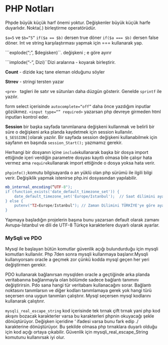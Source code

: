 
# PHP Notları


Phpde büyük küçük harf önemi yoktur. Değişkenler büyük küçük harfe duyarlıdır.
Nokta(.) birleştirme operatörüdür.

```$a=5``` ve ```$b=“5”``` ```if($a == $b)``` dersen true döner ```if($a === $b)``` dersen false döner. Int ve string karşılaştırması yapmak için === kullanarak yap.


```explode(“;”, $degisken)``. değişkeni ; e göre ayırır

```implode(“-”, Dizi)``Dizi aralarına - koyarak birleştirir.

**Count** - dizide kaç tane eleman olduğunu söyler

**Strrev** - stringi tersten yazar


```<pre> ``` tagleri ile satır ve sütunları daha düzgün gösterir. Genelde ```sprintf```  ile yazılır.


form select içerisinde ```autocomplete=“off”``` daha önce yazdığım inputlar gözükmez.
```<input type=“” required>``` yazarsan php devreye girmeden html inputları kontrol eder.


**Session** bir başka sayfada tanımlanana değişkeni kullanmak ve belirli bir süre o değişkeni arka planda kaydetmek için session kullanılır. ```$_SESSION[]```olarak yazılır. Bir sayfada session değişkeni kullanabilmek için sayfanın en başında ```session_Start();``` yazmamız gerekir.

Herhangi bir dosyanın içine ```include```kullanarak başka bir dosya import ettiğinde içeri verdiğin parametre dosyası kayıtlı olmasa bile çalışır hata vermez ama ```require```kullanarak import ettiğinde o dosya yoksa hata verir.

```phpinfo();```komutu bilgisayarda o an yüklü olan php sürümü ile ilgili bilgi verir. Değişiklik yapmak istenirse php.ini dosyasından yapılabilir.

```PHP
mb_internal_encoding(“UTF-8");
if (function_exists('date_default_timezone_set')) {
    date_default_timezone_set('Europe/Istanbul');  // Saat dilimini ayarlayalım...
} else {
    putenv("TZ=Europe/Istanbul"); // Zaman Dilimini TÜRKİYE'ye göre ayarla.
}
```
Yapmaya başladığın projelerin başına bunu yazarsan default olarak zamanı Avrupa-İstanbul ve dili de UTF-8 Türkçe karakterlere duyarlı olarak ayarlar.

### MySqli ve PDO
Mysql ile başlayan bütün komutlar güvenlik açığı bulundurduğu için mysqli komutları kullanılır. Php 7den sonra mysqli kullanmaya başlanır.Mysqli kullanıyorsanı oracle a geçmek zor çünkü kodda mysql geçen her yeri değiştirmen gerekir.


PDO kullanarak bağlanırsan mysqlden oracle a geçtiğinde arka planda veritabanına bağlanmayla olan bölümde sadece bağlantı tanımını değiştirirsin. Pdo sana hangi tür veritabanı kullanacağını sorar. Bağlantı noktasını tanımlarsın ve diğer kodları tanımlamaya gerek yok hangi türü seçersen ona uygun tanımları çalıştırır. Mysql seçersen mysql kodlarını kullanarak çalıştırır.

```mysqli_real_escape_string``` kod içerisinde tek tırnak çift tırnak yani php kod akışını bozacak karakterler varsa bu karakterleri phpnin okuyacağı şekle dönüştürüyor. Değişken içeridine ‘ ifadesi varsa bunu fark edip ./ karakterine dönüştürüyor. Bu şekilde olmasa php tırnaklara duyarlı olduğu için kod açığı ortaya çıkabilir. Güvenlik için mysqli_real_escape_String komutunu kullanırsak iyi olur.
